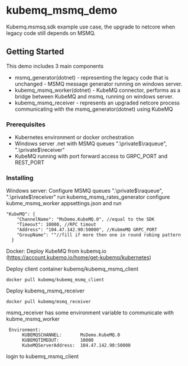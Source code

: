 # kubemq_msmq_demo

Kubemq.msmsq.sdk example use case, the upgrade to netcore when legacy code still depends on MSMQ.

## Getting Started

This demo includes 3 main components
* msmq_generator(dotnet) - representing the legacy code that is unchanged - MSMQ message generator running on windows server.
* kubemq_msmq_worker(dotnet) - KubeMQ connector, performs as a bridge between KubeMQ and msmq, running on windows server.
* kubemq_msmq_receiver - represents an upgraded netcore process communicating with the msmq_generator(dotnet) using KubeMQ

### Prerequisites

* Kubernetes environment or docker orchestration 
* Windows server .net  with MSMQ queues ".\private$\raqueue", ".\private$\receiver"
* KubeMQ running with port forward access to GRPC_PORT and REST_PORT

### Installing

Windows server:
Configure MSMQ queues ".\private$\raqueue", ".\private$\receiver"
run kubemq_msmq_rates_generator 
configure kubme_msmq_worker appsettings.json and run
```
"KubeMQ": {
    "ChannelName": "MsDemo.KubeMQ.0", //equal to the SDK
    "Timeout": 10000, //RPC timout
    "Address": "104.47.142.90:50000", //KubmeMQ GRPC_PORT 
    "GroupName": ""//fill if more then one in round robing pattern
  }
```
Docker:
Deploy KubeMQ from kubemq.io (https://account.kubemq.io/home/get-kubemq/kubernetes)

Deploy client container kubemq/kubemq_msmq_client
```
docker pull kubemq/kubemq_msmq_client
```
Deploy kubemq_msmq_receiver 
```
docker pull kubemq/msmq_receiver
```

msmq_receiver has some environment variable to communicate with kubme_msmq_worker 
```
 Environment:
      KUBEMQSCHANNEL:       MsDemo.KubeMQ.0
      KUBEMQTIMEOUT:        10000
      KubeMQServerAddress:  104.47.142.90:50000
```

login to kubemq_msmq_client  



